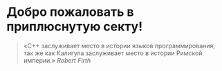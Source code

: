 # Добро пожаловать в приплюснутую секту!

> «C++ заслуживает место в истории языков программирования,\
так же как Калигула заслуживает место в истории Римской империи.»
*Robert Firth*

### 
